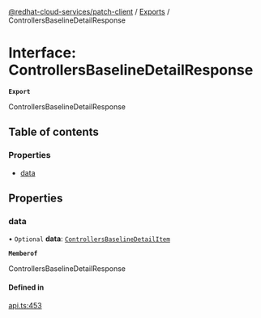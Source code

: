 [@redhat-cloud-services/patch-client](../README.md) / [Exports](../modules.md) / ControllersBaselineDetailResponse

# Interface: ControllersBaselineDetailResponse

**`Export`**

ControllersBaselineDetailResponse

## Table of contents

### Properties

- [data](ControllersBaselineDetailResponse.md#data)

## Properties

### data

• `Optional` **data**: [`ControllersBaselineDetailItem`](ControllersBaselineDetailItem.md)

**`Memberof`**

ControllersBaselineDetailResponse

#### Defined in

[api.ts:453](https://github.com/RedHatInsights/javascript-clients/blob/main/packages/patch/api.ts#L453)
